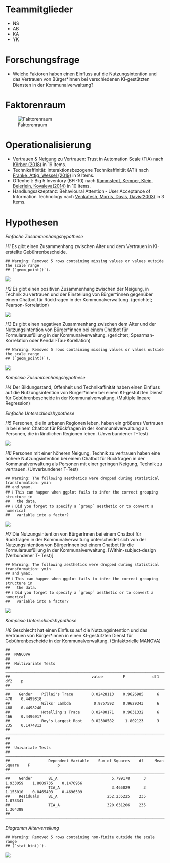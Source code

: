 # Teammitglieder

-   NS
-   AB
-   KA
-   YK

# Forschungsfrage

-   Welche Faktoren haben einen Einfluss auf die Nutzungsintention und
    das Vertrauen von Bürger\*innen bei verschiedenen KI-gestützten
    Diensten in der Kommunalverwaltung?

# Faktorenraum

<figure>
<img src="Readme_files/Faktorenraum_Gruppe%201.png"
alt="Faktorenraum" />
<figcaption aria-hidden="true">Faktorenraum</figcaption>
</figure>

# Operationalisierung

-   Vertrauen & Neigung zu Vertrauen: Trust in Automation Scale (TiA)
    nach [Körber
    (2018)](https://link.springer.com/chapter/10.1007/978-3-319-96074-6_2 "Körber, M.(2018. Theoretical Considerations and Development of a Questionnaire to Measure Trust in Automation. In: Proceedings of the 20th Congress of the International Ergonomics Association (IEA 2018), Springer, Cham.")
    in 19 Items.
-   Technikaffinität: interaktionsbezogene Technikaffinität (ATI) nach
    [Franke, Attig, Wessel
    (2019)](https://ati-scale.org/assets/scales/ati-scala_german_2022-02-25.pdf "Franke, Attig, Wessel(2019. Fragebogen zur interaktionsbezogenen Technikaffinität (ATI) (Affinity for Technology (ATI)Scale, Deutsche Version))")
    in 9 Items.
-   Offenheit: Big 5 Inventory (BFI-10) nach [Rammstedt, Kemper, Klein,
    Beierlein,
    Kovaleva(2014)](https://doi.org/10.6102/zis76 "Rammstedt, B., Kemper, C.J., Klein, M.C., Beierlein, C., Kovaleva, A.(2014. Big 5 Inventory)")
    in 10 Items.
-   Handlungsakzeptanz: Behavioural Attention - User Acceptance of
    Information Technology nach [Venkatesh, Morris, Davis,
    Davis(2003)](https://www.jstor.org/stable/30036540 "Venkatesh, Morris, Davis, Davis(2003. User Acceptance of Information Technology")
    in 3 Items.

# Hypothesen

*Einfache Zusammenhangshypothese*

*H1* Es gibt einen Zusammenhang zwischen Alter und dem Vertrauen in
KI-erstellte Gebührenbescheide.

    ## Warning: Removed 5 rows containing missing values or values outside the scale range
    ## (`geom_point()`).

![](Readme_files/figure-markdown_strict/unnamed-chunk-3-1.png)

*H2* Es gibt einen positiven Zusammenhang zwischen der Neigung, in
Technik zu vertrauen und der Einstellung von Bürger\*innen gegenüber
einem Chatbot für Rückfragen in der Kommunalverwaltung. (gerichtet;
Pearson-Korrelation)

![](Readme_files/figure-markdown_strict/unnamed-chunk-5-1.png)

*H3* Es gibt einen negativen Zusammenhang zwischen dem Alter und der
Nutzungsintention von Bürger\*innen bei einem Chatbot für
Formularausfüllung in der Kommunalverwaltung. (gerichtet;
Spearman-Korrelation oder Kendall-Tau-Korellation)

    ## Warning: Removed 5 rows containing missing values or values outside the scale range
    ## (`geom_point()`).

![](Readme_files/figure-markdown_strict/unnamed-chunk-7-1.png)

*Komplexe Zusammenhangshypothese*

*H4* Der Bildungsstand, Offenheit und Technikaffinität haben einen
Einfluss auf die Nutzungsintention von Bürger\*innen bei einem
KI-gestützten Dienst für Gebührenbescheide in der Kommunalverwaltung.
(Multiple lineare Regression)

*Einfache Unterschiedshypothese*

*H5* Personen, die in urbanen Regionen leben, haben ein größeres
Vertrauen in bei einem Chatbot für Rückfragen in der Kommunalverwaltung
als Personen, die in ländlichen Regionen leben. (Unverbundener T-Test)

![](Readme_files/figure-markdown_strict/unnamed-chunk-9-1.png)

*H6* Personen mit einer höheren Neigung, Technik zu vertrauen haben eine
höhere Nutzungsintention bei einem Chatbot für Rückfragen in der
Kommunalverwaltung als Personen mit einer geringen Neigung, Technik zu
vertrauen. (Unverbundener T-Test)

    ## Warning: The following aesthetics were dropped during statistical transformation: ymin
    ## and ymax.
    ## ℹ This can happen when ggplot fails to infer the correct grouping structure in
    ##   the data.
    ## ℹ Did you forget to specify a `group` aesthetic or to convert a numerical
    ##   variable into a factor?

![](Readme_files/figure-markdown_strict/unnamed-chunk-11-1.png)

*H7* Die Nutzungsintention von BürgerInnen bei einem Chatbot für
Rückfragen in der Kommunalverwaltung unterscheidet sich von der
Nutzungsintention von BürgerInnen bei einem Chatbot für die
Formularausfüllung in der Kommunalverwaltung. \[Within-subject-design
(Verbundener T- Test)\]

    ## Warning: The following aesthetics were dropped during statistical transformation: ymin
    ## and ymax.
    ## ℹ This can happen when ggplot fails to infer the correct grouping structure in
    ##   the data.
    ## ℹ Did you forget to specify a `group` aesthetic or to convert a numerical
    ##   variable into a factor?

![](Readme_files/figure-markdown_strict/unnamed-chunk-13-1.png)

*Komplexe Unterschiedshypothese*

*H8* Geschlecht hat einen Einfluss auf die Nutzungsintention und das
Vertrauen von Bürger\*innen in einen KI-gestützten Dienst für
Gebührenbescheide in der Kommunalverwaltung. (Einfaktorielle MANOVA)

    ## 
    ##  MANCOVA
    ## 
    ##  Multivariate Tests                                                                     
    ##  ────────────────────────────────────────────────────────────────────────────────────── 
    ##                                    value         F            df1    df2    p           
    ##  ────────────────────────────────────────────────────────────────────────────────────── 
    ##    Gender    Pillai's Trace        0.02428113    0.9626985      6    470    0.4499818   
    ##              Wilks' Lambda          0.9757592    0.9629343      6    468    0.4498240   
    ##              Hotelling's Trace     0.02480171    0.9631332      6    466    0.4496917   
    ##              Roy's Largest Root    0.02300582     1.802123      3    235    0.1474812   
    ##  ────────────────────────────────────────────────────────────────────────────────────── 
    ## 
    ## 
    ##  Univariate Tests                                                                                      
    ##  ───────────────────────────────────────────────────────────────────────────────────────────────────── 
    ##                 Dependent Variable    Sum of Squares    df     Mean Square    F            p           
    ##  ───────────────────────────────────────────────────────────────────────────────────────────────────── 
    ##    Gender       BI_A                        5.799178      3       1.933059    1.8009735    0.1476956   
    ##                 TIA_A                       3.465029      3       1.155010    0.8465403    0.4696509   
    ##    Residuals    BI_A                      252.235225    235       1.073341                             
    ##                 TIA_A                     320.631206    235       1.364388                             
    ##  ─────────────────────────────────────────────────────────────────────────────────────────────────────

*Diagramm Alterverteilung*

    ## Warning: Removed 5 rows containing non-finite outside the scale range
    ## (`stat_bin()`).

![](Readme_files/figure-markdown_strict/unnamed-chunk-15-1.png)

